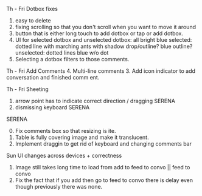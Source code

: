 Th - Fri
Dotbox fixes
1. easy to delete
2. fixing scrolling so that you don't scroll when you want to move it around
3. button that is either long touch to add dotbox or tap or add dotbox.
4. UI for selected dotbox and unselected dotbox: all bright blue
selected: dotted line with marching ants with shadow drop/outline? blue outline?
unselected: dotted lines blue w/o dot
5. Selecting a dotbox filters to those comments.

Th - Fri
Add Comments
4. Multi-line comments
3. Add icon indicator to add conversation and finished comm
ent.

Th - Fri
Sheeting
1. arrow point has to indicate correct direction / dragging SERENA
2. dismissing keyboard SERENA

SERENA

0. Fix comments box so that resizing is ite.
1. Table is fully covering image and make it translucent.
4. Implement draggin to get rid of keyboard and changing comments bar

Sun
UI changes across devices + correctness 

1. Image still takes long time to load from add to feed to convo || feed to convo
2. Fix the fact that if you add then go to feed to convo there is delay even though
previously there was none.